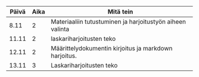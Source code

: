 Päivä  |Aika |Mitä tein
-------|------|---------
8.11 | 2 | Materiaaliin tutustuminen ja harjoitustyön aiheen valinta
11.11 | 2 | laskariharjoitusten teko
12.11  | 2 | Määrittelydokumentin kirjoitus ja markdown harjoitus.
13.11 | 3 | Laskariharjoitusten teko
